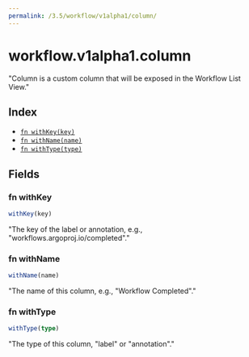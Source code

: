 ```yaml
---
permalink: /3.5/workflow/v1alpha1/column/
---
```


# workflow.v1alpha1.column

"Column is a custom column that will be exposed in the Workflow List View."

## Index

* [`fn withKey(key)`](#fn-withkey)
* [`fn withName(name)`](#fn-withname)
* [`fn withType(type)`](#fn-withtype)

## Fields

### fn withKey

```ts
withKey(key)
```

"The key of the label or annotation, e.g., \"workflows.argoproj.io/completed\"."

### fn withName

```ts
withName(name)
```

"The name of this column, e.g., \"Workflow Completed\"."

### fn withType

```ts
withType(type)
```

"The type of this column, \"label\" or \"annotation\"."